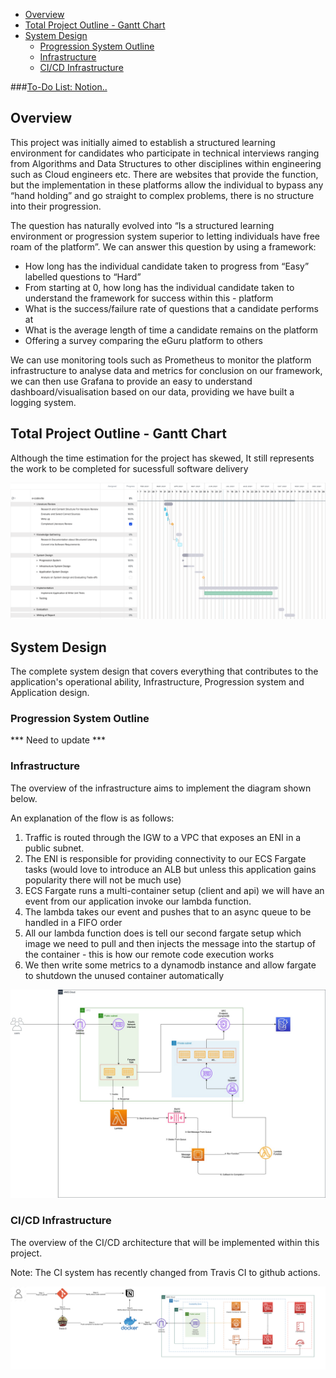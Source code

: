 
- [Overview](#overview)
- [Total Project Outline - Gantt Chart](#total-project-outline---gantt-chart)
- [System Design](#system-design)
  - [Progression System Outline](#progression-system-outline)
  - [Infrastructure](#infrastructure)
  - [CI/CD Infrastructure](#cicd-infrastructure)



###[To-Do List: Notion..](https://www.notion.so/24aed6a0f02c4f3a87ec2ff7a55de317?v=c0db33f39d684cc19f989c2255bdb131)

## Overview 

This project was initially aimed to establish a structured learning environment for candidates who participate in technical interviews ranging from Algorithms and Data Structures to other disciplines within engineering such as Cloud engineers etc. There are websites that provide the function, but the implementation in these platforms allow the individual to bypass any “hand holding” and go straight to complex problems, there is no structure into their progression.

The question has naturally evolved into “Is a structured learning environment or progression system superior to letting individuals have free roam of the platform”. We can answer this question by using a framework:

- How long has the individual candidate taken to progress from “Easy” labelled questions to “Hard”
- From starting at 0, how long has the individual candidate taken to understand the framework for success within this - platform
- What is the success/failure rate of questions that a candidate performs at
- What is the average length of time a candidate remains on the platform 
- Offering a survey comparing the eGuru platform to others

We can use monitoring tools such as Prometheus to monitor the platform infrastructure to analyse data and metrics for conclusion on our framework, we can then use Grafana to provide an easy to understand dashboard/visualisation based on our data, providing we have built a logging system.


## Total Project Outline - Gantt Chart

Although the time estimation for the project has skewed, It still represents the work to be completed for sucessfull software delivery

![Imgur](documents/images/gantt-chart-overview.png)



## System Design

The complete system design that covers everything that contributes to the application's operational ability, Infrastructure, Progression system and Application design. 

### Progression System Outline

*** Need to update ***


### Infrastructure

The overview of the infrastructure aims to implement the diagram shown below.

An explanation of the flow is as follows:

1. Traffic is routed through the IGW to a VPC that exposes an ENI in a public subnet.
2. The ENI is responsible for providing connectivity to our ECS Fargate tasks (would love to introduce an ALB but unless this application gains popularity there will not be much use)
3. ECS Fargate runs a multi-container setup (client and api) we will have an event from our application invoke our lambda function.
4. The lambda takes our event and pushes that to an async queue to be handled in a FIFO order
5. All our lambda function does is tell our second fargate setup which image we need to pull and then injects the message into the startup of the container - this is how our remote code execution works
6. We then write some metrics to a dynamodb instance and allow fargate to shutdown the unused container automatically


![Imgur](documents/images/RCE.jpg)


### CI/CD Infrastructure

The overview of the CI/CD architecture that will be implemented within this project. 

Note: The CI system has recently changed from Travis CI to github actions.


![Imgur](documents/images/infrastructure-architecture.png)
